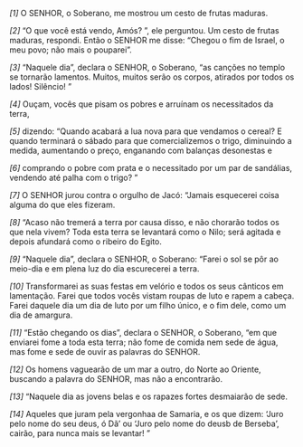 *[1]* O SENHOR, o Soberano, me mostrou um cesto de frutas maduras.

*[2]* “O que você está vendo, Amós? ”, ele perguntou. Um cesto de frutas maduras, respondi. Então o SENHOR me disse: “Chegou o fim de Israel, o meu povo; não mais o pouparei”.

*[3]* “Naquele dia”, declara o SENHOR, o Soberano, “as canções no templo se tornarão lamentos. Muitos, muitos serão os corpos, atirados por todos os lados! Silêncio! ”

*[4]* Ouçam, vocês que pisam os pobres e arruínam os necessitados da terra,

*[5]* dizendo: “Quando acabará a lua nova para que vendamos o cereal? E quando terminará o sábado para que comercializemos o trigo, diminuindo a medida, aumentando o preço, enganando com balanças desonestas e

*[6]* comprando o pobre com prata e o necessitado por um par de sandálias, vendendo até palha com o trigo? ”

*[7]* O SENHOR jurou contra o orgulho de Jacó: “Jamais esquecerei coisa alguma do que eles fizeram.

*[8]* “Acaso não tremerá a terra por causa disso, e não chorarão todos os que nela vivem? Toda esta terra se levantará como o Nilo; será agitada e depois afundará como o ribeiro do Egito.

*[9]* “Naquele dia”, declara o SENHOR, o Soberano: “Farei o sol se pôr ao meio-dia e em plena luz do dia escurecerei a terra.

*[10]* Transformarei as suas festas em velório e todos os seus cânticos em lamentação. Farei que todos vocês vistam roupas de luto e rapem a cabeça. Farei daquele dia um dia de luto por um filho único, e o fim dele, como um dia de amargura.

*[11]* “Estão chegando os dias”, declara o SENHOR, o Soberano, “em que enviarei fome a toda esta terra; não fome de comida nem sede de água, mas fome e sede de ouvir as palavras do SENHOR.

*[12]* Os homens vaguearão de um mar a outro, do Norte ao Oriente, buscando a palavra do SENHOR, mas não a encontrarão.

*[13]* “Naquele dia as jovens belas e os rapazes fortes desmaiarão de sede.

*[14]* Aqueles que juram pela vergonhaa de Samaria, e os que dizem: ‘Juro pelo nome do seu deus, ó Dã’ ou ‘Juro pelo nome do deusb de Berseba’, cairão, para nunca mais se levantar! ”

